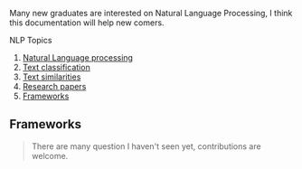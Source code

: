 
Many new graduates are interested on Natural Language Processing, I think this documentation will help new comers.

NLP Topics

1. [Natural Language processing](./docs/natural-language-processing.md)
2. [Text classification](./docs/text-classification.md)
3. [Text similarities](./docs/text-similarities.md)
4. [Research papers](research-papers)
5. [Frameworks](frameworks)

## Frameworks

> There are many question I haven't seen yet, contributions are welcome.


